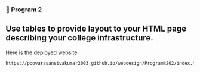 ### 🚀 Program 2
Use tables to provide layout to your HTML page describing your college 
infrastructure.
---
Here is the deployed website
```
https://poovarasansivakumar2003.github.io/webdesign/Program%202/index.html
```
